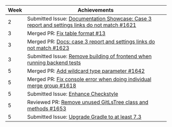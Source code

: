 | Week | Achievements                                                                                                                                       |
|------|----------------------------------------------------------------------------------------------------------------------------------------------------|
| 2    | Submitted Issue: [Documentation Showcase: Case 3 report and settings links do not match #1621](https://github.com/reposense/RepoSense/issues/1621) |
| 3 | Merged PR: [Fix table format #13](https://github.com/nus-cs3281/2022/pull/13)                                                                      |
| 3 | Merged PR: [Docs: case 3 report and settings links do not match #1623](https://github.com/reposense/RepoSense/pull/1623)                             |
| 3 | Submitted Issue: [Remove building of frontend when running backend tests](https://github.com/reposense/RepoSense/issues/1630) |
| 5 | Merged PR: [Add wildcard type parameter #1642](https://github.com/reposense/RepoSense/pull/1642) |
| 5 | Merged PR: [Fix console error when doing individual merge group #1618](https://github.com/reposense/RepoSense/pull/1618) |
| 5 | Submitted Issue: [Enhance Checkstyle](https://github.com/reposense/RepoSense/issues/1651) |
| 5 | Reviewed PR: [Remove unused GitLsTree class and methods #1653](https://github.com/reposense/RepoSense/pull/1653) |
| 5 | Submitted Issue: [Upgrade Gradle to at least 7.3](https://github.com/reposense/RepoSense/issues/1661) |

